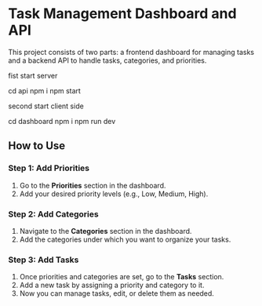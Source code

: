 # Task Management Dashboard and API

This project consists of two parts: a frontend dashboard for managing tasks and a backend API to handle tasks, categories, and priorities.

fist start server

cd api 
npm i
npm start

second start client side

cd dashboard
npm i
npm run dev


## How to Use

### Step 1: Add Priorities

1. Go to the **Priorities** section in the dashboard.
2. Add your desired priority levels (e.g., Low, Medium, High).

### Step 2: Add Categories

1. Navigate to the **Categories** section in the dashboard.
2. Add the categories under which you want to organize your tasks.

### Step 3: Add Tasks

1. Once priorities and categories are set, go to the **Tasks** section.
2. Add a new task by assigning a priority and category to it.
3. Now you can manage tasks, edit, or delete them as needed.
